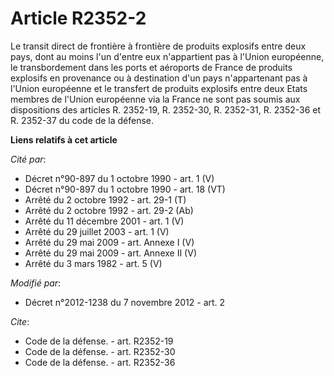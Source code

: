 # Article R2352-2

Le transit direct de frontière à frontière de produits explosifs entre deux pays, dont au moins l'un d'entre eux n'appartient
pas à l'Union européenne, le transbordement dans les ports et aéroports de France de produits explosifs en provenance ou à
destination d'un pays n'appartenant pas à l'Union européenne et le transfert de produits explosifs entre deux Etats membres
de l'Union européenne via la France ne sont pas soumis aux dispositions des articles R. 2352-19, R. 2352-30, R. 2352-31, R.
2352-36 et R. 2352-37 du code de la défense.

**Liens relatifs à cet article**

_Cité par_:

  - Décret n°90-897 du 1 octobre 1990 - art. 1 (V)
  - Décret n°90-897 du 1 octobre 1990 - art. 18 (VT)
  - Arrêté du 2 octobre 1992 - art. 29-1 (T)
  - Arrêté du 2 octobre 1992 - art. 29-2 (Ab)
  - Arrêté du 11 décembre 2001 - art. 1 (V)
  - Arrêté du 29 juillet 2003 - art. 1 (V)
  - Arrêté du 29 mai 2009 - art. Annexe I (V)
  - Arrêté du 29 mai 2009 - art. Annexe II (V)
  - Arrêté du 3 mars 1982 - art. 5 (V)

_Modifié par_:

  - Décret n°2012-1238 du 7 novembre 2012 - art. 2

_Cite_:

  - Code de la défense. - art. R2352-19
  - Code de la défense. - art. R2352-30
  - Code de la défense. - art. R2352-36

